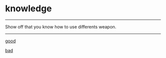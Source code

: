 # knowledge
---
 
 Show off that you know how to use differents weapon.
 
---

 
 [good](7-Sponsor.md)
 
 [bad](7-Sponsor.md)
 
